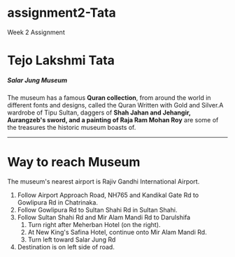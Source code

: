 # assignment2-Tata
Week 2 Assignment
# Tejo Lakshmi Tata
##### Salar Jung Museum
The museum has a famous **Quran collection**, from around the world in different fonts and designs, called the Quran Written with Gold and Silver.A wardrobe of Tipu Sultan, daggers of **Shah Jahan and Jehangir, Aurangzeb's sword, and a painting of Raja Ram Mohan Roy** are some of the treasures the historic museum boasts of.
***
# Way to reach Museum
The museum's nearest airport is Rajiv Gandhi International Airport.
1. Follow Airport Approach Road, NH765 and Kandikal Gate Rd to Gowlipura Rd in Chatrinaka.
2. Follow Gowlipura Rd to Sultan Shahi Rd in Sultan Shahi.
3. Follow Sultan Shahi Rd and Mir Alam Mandi Rd to Darulshifa
    1. Turn right after Meherban Hotel (on the right).
    2. At New King's Safina Hotel, continue onto Mir Alam Mandi Rd.
    3. Turn left toward Salar Jung Rd
4. Destination is on left side of road. 
